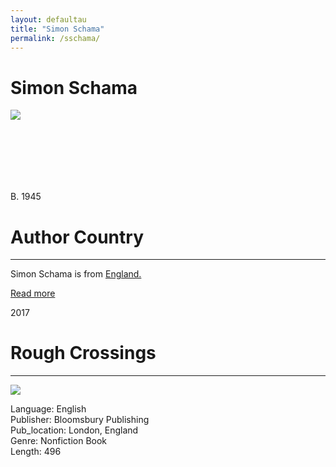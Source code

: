 ```yaml
---
layout: defaultau
title: "Simon Schama"
permalink: /sschama/
---
```

<!-- partial:index.partial.html -->
<div class="content">
     <h1>Simon Schama</h1>
    <div class="quote">
        <div><img src="https://upload.wikimedia.org/wikipedia/commons/thumb/8/84/Simon_Schama_FT_Business_Book_of_the_Year_2013.jpg/330px-Simon_Schama_FT_Business_Book_of_the_Year_2013.jpg" class="logo"></div>
    </div>
    <div class="timeline">
        <div style="padding-bottom:100px;"></div>
        <div class="block">
             <div class="date right"><p class="right">B. 1945</p></div>
            <div class="dot"></div>
            <div class="left first">
            <div class="author_country">
                <h1>Author Country</h1><hr>
          <div class="aclocation">  <p>Simon Schama is from <a href="{{ site.baseurl }}/11">England.</a></p></div>
              <div class="acreadmore">  <a href="https://en.wikipedia.org/wiki/Simon_Schama" target="_blank">Read more</a></div>
            </div>
            </div>
        <div class="block">
            <div class="date left"><p class="left">2017</p></div>
            <div class="dot"></div>
            <div class="right">
                <h1>Rough Crossings</h1><hr>
                <p><img src="https://m.media-amazon.com/images/I/51FHJ4gEueL._SX333_BO1,204,203,200_.jpg"></p>
                <p>
                Language: English<br/>
                Publisher: Bloomsbury Publishing<br/>
                Pub_location: London, England<br/>
                Genre: Nonfiction Book<br/>
                Length: 496<br/>                   </p>
            </div>
        </div>
  <!-- partial -->
<script src='https://cdnjs.cloudflare.com/ajax/libs/jquery/3.1.1/jquery.min.js'></script><script  src="{{ site.baseurl }}/assets/js/authorscript.js"></script>